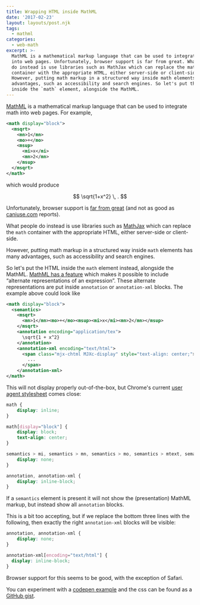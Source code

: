 ```yaml
---
title: Wrapping HTML inside MathML
date: '2017-02-23'
layout: layouts/post.njk
tags:
  - mathml
categories:
  - web-math
excerpt: >-
  MathML is a mathematical markup language that can be used to integrate math
  into web pages. Unfortunately, browser support is far from great. What people
  do instead is use libraries such as MathJax which can replace the math
  container with the appropriate HTML, either server-side or client-side.
  However, putting math markup in a structured way inside math elements has many
  advantages, such as accessibility and search engines. So let's put the HTML
  inside the `math` element, alongside the MathML.
---
```

[MathML](https://www.w3.org/Math/) is a mathematical markup language that can be used to integrate math into web pages. For example,

``` xml
<math display="block">
  <msqrt>
    <mn>1</mn>
    <mo>+</mo>
    <msup>
      <mi>x</mi>
      <mn>2</mn>
    </msup>
  </msqrt>
</math>
```

which would produce

$$
\sqrt{1+x^2} \, .
$$

Unfortunately, browser support is [far from great](http://radar.oreilly.com/2013/11/mathml-forges-on.html#browser-support) (and not as good as [caniuse.com](http://caniuse.com/#feat=mathml) reports).

What people do instead is use libraries such as [MathJax](https://www.mathjax.org/) which can replace the `math` container with the appropriate HTML, either server-side or client-side.

However, putting math markup in a structured way inside `math` elements has many advantages, such as accessibility and search engines.

So let's put the HTML inside the `math` element instead, alongside the MathML. [MathML has a feature](https://www.w3.org/TR/MathML3/chapter5.html) which makes it possible to include &ldquo;alternate representations of an expression&rdquo;. These alternate representations are put inside `annotation` or `annotation-xml` blocks. The example above could look like

``` xml
<math display="block">
  <semantics>
    <msqrt>
      <mn>1</mn><mo>+</mo><msup><mi>x</mi><mn>2</mn></msup>
    </msqrt>
    <annotation encoding="application/tex">
      \sqrt{1 + x^2}
    </annotation>
    <annotation-xml encoding="text/html">
      <span class="mjx-chtml MJXc-display" style="text-align: center;">
        ...
      </span>
    </annotation-xml>
</math>
```

This will not display properly out-of-the-box, but Chrome's current [user agent stylesheet](https://chromium.googlesource.com/chromium/blink/+/master/Source/core/css/mathml.css) comes close:

``` css
math {
    display: inline;
}

math[display="block"] {
    display: block;
    text-align: center;
}

semantics > mi, semantics > mn, semantics > mo, semantics > mtext, semantics > mspace, semantics > ms, semantics > maligngroup, semantics > malignmark, semantics > mrow, semantics > mfrac, semantics > msqrt, semantics > mroot, semantics > mstyle, semantics > merror, semantics > mpadded, semantics > mphantom, semantics > mfenced, semantics > menclose, semantics > msub, semantics > msup, semantics > msubsup, semantics > munder, semantics > mover, semantics > munderover, semantics > mmultiscripts, semantics > mtable, semantics > mstack, semantics > mlongdiv, semantics > maction {
    display: none;
}

annotation, annotation-xml {
    display: inline-block;
}
```

If a `semantics` element is present it will not show the (presentation) MathML markup, but instead show all `annotation` blocks.

This is a bit too accepting, but if we replace the bottom three lines with the following, then exactly the right `annotation-xml` blocks will be visible:

``` css
annotation, annotation-xml {
    display: none;
}

annotation-xml[encoding="text/html"] {
  display: inline-block;
}
```

Browser support for this seems to be good, with the exception of Safari.

You can experiment with a [codepen example](http://codepen.io/janmr/pen/dGNLog) and the css can be found as a [GitHub gist](https://gist.github.com/janmarthedal/1c4d0db7be01053c408b).
